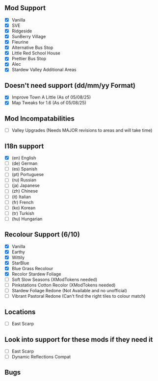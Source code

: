 
## Mod Support
- [x] Vanilla                    
- [x] SVE                        
- [x] Ridgeside                  
- [x] SunBerry Village
- [x] Fleurine
- [x] Alternative Bus Stop
- [x] Little Red School House
- [x] Prettier Bus Stop
- [x] Alec
- [x] Stardew Valley Additional Areas

## Doesn't need support (dd/mm/yy Format)
- [x] Improve Town A Little (As of 05/08/25)
- [x] Map Tweaks for 1.6 (As of 05/08/25)

## Mod Incompatabilities
- [ ] Valley Upgrades (Needs MAJOR revisions to areas and will take time)

## I18n support
- [x] (en) English
- [ ] (de) German
- [ ] (es) Spanish
- [ ] (pt) Portuguese
- [ ] (ru) Russian
- [ ] (ja) Japanese
- [ ] (zh) Chinese
- [ ] (it) Italian
- [ ] (fr) French
- [ ] (ko) Korean
- [ ] (tr) Turkish
- [ ] (hu) Hungarian

## Recolour Support (6/10)
- [x] Vanilla  
- [x] Earthy  
- [x] Wittily
- [x] StarBlue 
- [x] Blue Grass Recolour
- [x] Recolor Stardew Foliage
- [ ] Soft Slow Seasons (XModTokens needed)
- [ ] Pinkstations Cotton Recolor (XModTokens needed)
- [ ] Stardew Foliage Redone (Not Available and no unofficial)
- [ ] Vibrant Pastoral Redone (Can't find the right tiles to colour match)

## Locations
- [ ] East Scarp

## Look into support for these mods if they need it
- [ ] East Scarp                 
- [ ] Dynamic Reflections Compat 

## Bugs
